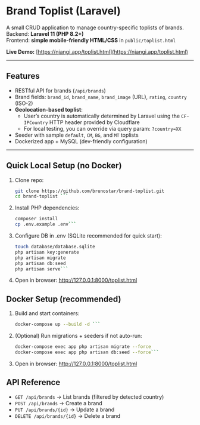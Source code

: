 # Brand Toplist (Laravel)

A small CRUD application to manage country-specific toplists of brands.  
Backend: **Laravel 11 (PHP 8.2+)**  
Frontend: **simple mobile-friendly HTML/CSS** in `public/toplist.html`

**Live Demo:** [https://njangi.app/toplist.html](https://njangi.app/toplist.html)

---

## Features
- RESTful API for brands (`/api/brands`)
- Brand fields: `brand_id`, `brand_name`, `brand_image` (URL), `rating`, `country` (ISO-2)
- **Geolocation-based toplist**:  
  - User’s country is automatically determined by Laravel using the `CF-IPCountry` HTTP header provided by Cloudflare  
  - For local testing, you can override via query param: `?country=XX`
- Seeder with sample `default`, `CM`, `BG`, and `MT` toplists
- Dockerized app + MySQL (dev-friendly configuration)

---

## Quick Local Setup (no Docker)
1. Clone repo:
   ```bash
   git clone https://github.com/brunostar/brand-toplist.git
   cd brand-toplist ```

2. Install PHP dependencies:
    ```bash
    composer install
    cp .env.example .env```

3. Configure DB in .env (SQLite recommended for quick start):
    ```bash
    touch database/database.sqlite
    php artisan key:generate
    php artisan migrate
    php artisan db:seed
    php artisan serve```

4. Open in browser: http://127.0.0.1:8000/toplist.html

## Docker Setup (recommended)
1. Build and start containers:
    ```bash
    docker-compose up --build -d ```

2. (Optional) Run migrations + seeders if not auto-run:
    ```bash
    docker-compose exec app php artisan migrate --force
    docker-compose exec app php artisan db:seed --force```

3. Open in browser: http://127.0.0.1:8000/toplist.html


## API Reference
- ```GET /api/brands``` → List brands (filtered by detected country)
- ```POST /api/brands``` → Create a brand
- ```PUT /api/brands/{id}``` → Update a brand
- ```DELETE /api/brands/{id}``` → Delete a brand



